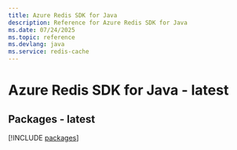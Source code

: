 ```yaml
---
title: Azure Redis SDK for Java
description: Reference for Azure Redis SDK for Java
ms.date: 07/24/2025
ms.topic: reference
ms.devlang: java
ms.service: redis-cache
---
```

# Azure Redis SDK for Java - latest
## Packages - latest
[!INCLUDE [packages](redis-index.md)]